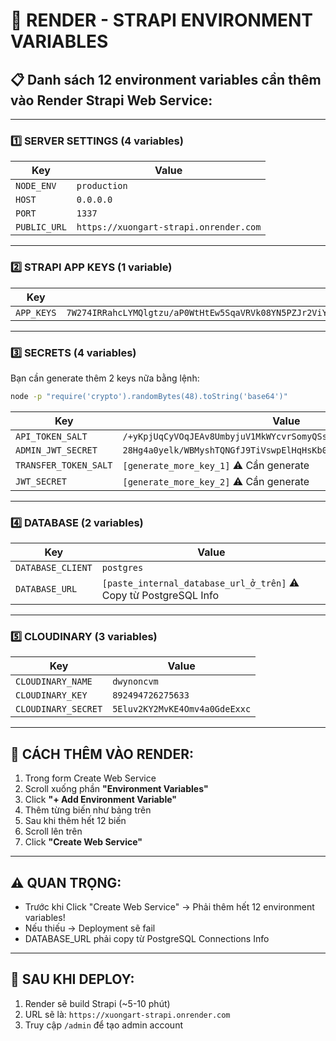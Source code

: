 # 🔧 RENDER - STRAPI ENVIRONMENT VARIABLES

## 📋 Danh sách 12 environment variables cần thêm vào Render Strapi Web Service:

---

### 1️⃣ SERVER SETTINGS (4 variables)

| Key | Value |
|-----|-------|
| `NODE_ENV` | `production` |
| `HOST` | `0.0.0.0` |
| `PORT` | `1337` |
| `PUBLIC_URL` | `https://xuongart-strapi.onrender.com` |

---

### 2️⃣ STRAPI APP KEYS (1 variable)

| Key | Value |
|-----|-------|
| `APP_KEYS` | `7W274IRRahcLYMQlgtzu/aP0WtHtEw5SqaVRVk08YN5PZJr2ViY+nX3ZwRcxZ1NO,ODz6uVpzR+HYlfr6iFfxD5QpJx/jgTIVnqYpBNmZxEz3shq+UBtF3noE3pNRtCc8,t+Cfyh0Ha84f2UTUaham7m3gQSSp3U/2StXXyO9Oa8mi38s8c/NkFrEjWHQmLQHH,raGUnuQrXq6suYPEI7dNzIJucX2JGhSLUEnuo7i+R+WSR8qunvPNGVW7r2fJOG4l` |

---

### 3️⃣ SECRETS (4 variables)

Bạn cần generate thêm 2 keys nữa bằng lệnh:
```bash
node -p "require('crypto').randomBytes(48).toString('base64')"
```

| Key | Value |
|-----|-------|
| `API_TOKEN_SALT` | `/+yKpjUqCyVOqJEAv8UmbyjuV1MkWYcvrSomyQSsZGQpUHpC86WfcuF8brgA6jk0` |
| `ADMIN_JWT_SECRET` | `28Hg4a0yelk/WBMyshTQNGfJ9TiVswpElHqHsKb0LYROOrLgVC3zItBMw3AoojY/` |
| `TRANSFER_TOKEN_SALT` | `[generate_more_key_1]` ⚠️ Cần generate |
| `JWT_SECRET` | `[generate_more_key_2]` ⚠️ Cần generate |

---

### 4️⃣ DATABASE (2 variables)

| Key | Value |
|-----|-------|
| `DATABASE_CLIENT` | `postgres` |
| `DATABASE_URL` | `[paste_internal_database_url_ở_trên]` ⚠️ Copy từ PostgreSQL Info |

---

### 5️⃣ CLOUDINARY (3 variables)

| Key | Value |
|-----|-------|
| `CLOUDINARY_NAME` | `dwynoncvm` |
| `CLOUDINARY_KEY` | `892494726275633` |
| `CLOUDINARY_SECRET` | `5Eluv2KY2MvKE4Omv4a0GdeExxc` |

---

## 🎯 CÁCH THÊM VÀO RENDER:

1. Trong form Create Web Service
2. Scroll xuống phần **"Environment Variables"**
3. Click **"+ Add Environment Variable"**
4. Thêm từng biến như bảng trên
5. Sau khi thêm hết 12 biến
6. Scroll lên trên
7. Click **"Create Web Service"**

---

## ⚠️ QUAN TRỌNG:

- Trước khi Click "Create Web Service" → Phải thêm hết 12 environment variables!
- Nếu thiếu → Deployment sẽ fail
- DATABASE_URL phải copy từ PostgreSQL Connections Info

---

## 🚀 SAU KHI DEPLOY:

1. Render sẽ build Strapi (~5-10 phút)
2. URL sẽ là: `https://xuongart-strapi.onrender.com`
3. Truy cập `/admin` để tạo admin account

